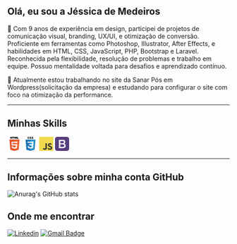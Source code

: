 ## Olá, eu sou a <strong>Jéssica de Medeiros</strong>

💼 Com 9 anos de experiência em design, participei de projetos de comunicação visual, branding, UX/UI, e otimização de conversão. Proficiente em ferramentas como Photoshop, Illustrator, After Effects, e habilidades em HTML, CSS, JavaScript, PHP, Bootstrap e Laravel. Reconhecida pela flexibilidade, resolução de problemas e trabalho em equipe. Possuo mentalidade voltada para desafios e aprendizado contínuo.

🔭 Atualmente estou trabalhando no site da Sanar Pós em Wordpress(solicitação da empresa) e estudando para configurar o site com foco na otimização da performance. 

---

## Minhas Skills

<code><img height="32" src="https://raw.githubusercontent.com/github/explore/80688e429a7d4ef2fca1e82350fe8e3517d3494d/topics/html/html.png" alt="HTML5"/></code>
<code><img height="32" src="https://raw.githubusercontent.com/github/explore/80688e429a7d4ef2fca1e82350fe8e3517d3494d/topics/css/css.png" alt="CSS"/></code>
<code><img height="32" src="https://raw.githubusercontent.com/github/explore/80688e429a7d4ef2fca1e82350fe8e3517d3494d/topics/javascript/javascript.png" alt="Javascript"/></code>
<code><img height="32" src="https://raw.githubusercontent.com/github/explore/80688e429a7d4ef2fca1e82350fe8e3517d3494d/topics/bootstrap/bootstrap.png" alt="Bootstrap"/></code>


---

## Informações sobre minha conta GitHub

![Anurag's GitHub stats](https://github-readme-stats.vercel.app/api?username=jessica-jmc&theme=algolia&show_icons=true)

## Onde me encontrar

[![Linkedin](https://img.shields.io/badge/-Jessica-blue?style=flat-square&logo=Linkedin&logoColor=white&link=https://www.linkedin.com/in/jessicamedeiros01/)](https://www.linkedin.com/in/jessicamedeiros01/)
[![Gmail Badge](https://img.shields.io/badge/-jessica.de.mc@gmail.com-006bed?style=flat-square&logo=Gmail&logoColor=white&link=mailto:jessica.de.mc@gmail.com)](mailto:jessica.de.mc@gmail.com)
